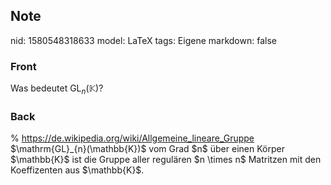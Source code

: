 ## Note
nid: 1580548318633
model: LaTeX
tags: Eigene
markdown: false

### Front
Was bedeutet $\mathrm{GL}_{n}(\mathbb{K})$?

### Back
<div>% <a href="https://de.wikipedia.org/wiki/Allgemeine_lineare_Gruppe">https://de.wikipedia.org/wiki/Allgemeine_lineare_Gruppe</a></div><div>
</div>$\mathrm{GL}_{n}(\mathbb{K})$ vom Grad $n$ über einen Körper $\mathbb{K}$ ist die Gruppe aller regulären $n \times n$ Matritzen mit den Koeffizenten aus $\mathbb{K}$.
